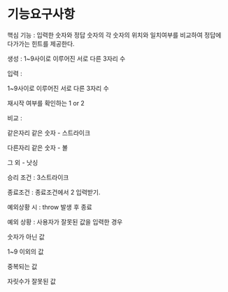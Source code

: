 # 기능요구사항

핵심 기능 : 입력한 숫자와 정답 숫자의 각 숫자의 위치와 일치여부를 비교하여 정답에 다가가는 힌트를 제공한다.

생성 : 1~9사이로 이루어진 서로 다른 3자리 수

입력 :

1~9사이로 이루어진 서로 다른 3자리 수

재시작 여부를 확인하는 1 or 2

비교 :

같은자리 같은 숫자 - 스트라이크

다른자리 같은 숫자 - 볼

그 외 - 낫싱

승리 조건 : 3스트라이크

종료조건 : 종료조건에서 2 입력받기.

예외상황 시 : throw 발생 후 종료

예외 상황 : 사용자가 잘못된 값을 입력한 경우

숫자가 아닌 값

1~9 이외의 값

중복되는 값

자릿수가 잘못된 값
